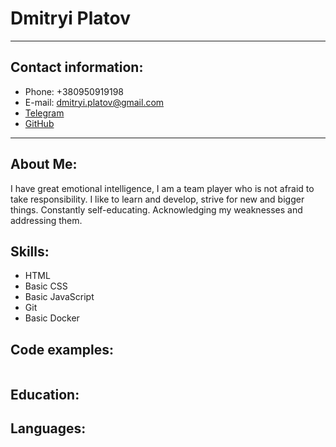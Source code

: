 # Dmitryi Platov
---
## Contact information:
- Phone: +380950919198
- E-mail: dmitryi.platov@gmail.com
- [Telegram](https://t.me/Erebus1678)
- [GitHub](https://github.com/Erebus1678)
---
## About Me:
I have great emotional intelligence, I am a team player who is not afraid to take responsibility.
I like to learn and develop, strive for new and bigger things. Constantly self-educating. Acknowledging my weaknesses and addressing them.
## Skills:
- HTML
- Basic CSS
- Basic JavaScript
- Git 
- Basic Docker
## Code examples:
```

```
## Education:

## Languages: